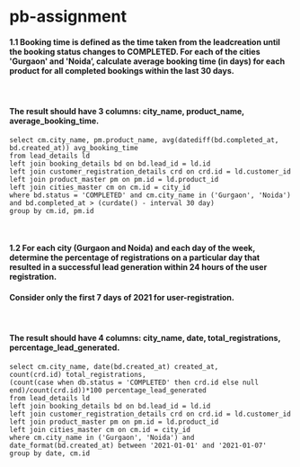 # pb-assignment

#### 1.1 Booking time is defined as the time taken from the leadcreation until the booking status changes to COMPLETED. For each of the cities 'Gurgaon' and 'Noida’, calculate average booking time (in days) for each product for all completed bookings within the last 30 days.
&nbsp;<br>
#### The result should have 3 columns: city_name, product_name, average_booking_time.
```
select cm.city_name, pm.product_name, avg(datediff(bd.completed_at, bd.created_at)) avg_booking_time
from lead_details ld
left join booking_details bd on bd.lead_id = ld.id
left join customer_registration_details crd on crd.id = ld.customer_id
left join product_master pm on pm.id = ld.product_id
left join cities_master cm on cm.id = city_id
where bd.status = 'COMPLETED' and cm.city_name in ('Gurgaon', 'Noida')
and bd.completed_at > (curdate() - interval 30 day)
group by cm.id, pm.id
```
&nbsp;<br>

#### 1.2 For each city (Gurgaon and Noida) and each day of the week, determine the percentage of registrations on a particular day that resulted in a successful lead generation within 24 hours of the user registration.

#### Consider only the first 7 days of 2021 for user-registration.
&nbsp;<br>
#### The result should have 4 columns: city_name, date, total_registrations, percentage_lead_generated.

```
select cm.city_name, date(bd.created_at) created_at,
count(crd.id) total_registrations,
(count(case when db.status = 'COMPLETED' then crd.id else null end)/count(crd.id))*100 percentage_lead_generated
from lead_details ld
left join booking_details bd on bd.lead_id = ld.id
left join customer_registration_details crd on crd.id = ld.customer_id
left join product_master pm on pm.id = ld.product_id
left join cities_master cm on cm.id = city_id
where cm.city_name in ('Gurgaon', 'Noida') and date_format(bd.created_at) between '2021-01-01' and '2021-01-07'
group by date, cm.id